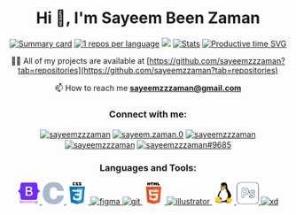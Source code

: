 <h1 align="center">Hi 👋, I'm Sayeem Been Zaman</h1>


<div align="center">

[![Summary card](https://raw.githubusercontent.com/sayeemzzaman/github-profile-summary-cards/master/profile-summary-card-output/dracula/0-profile-details.svg)](https://github.com/sayeemzzaman?tab=repositories)
[![1 repos per language](https://raw.githubusercontent.com/sayeemzzaman/github-profile-summary-cards/master/profile-summary-card-output/dracula/1-repos-per-language.svg)](https://github.com/sayeemzzaman?tab=repositories) [![](https://raw.githubusercontent.com/sayeemzzaman/github-profile-summary-cards/master/profile-summary-card-output/dracula/2-most-commit-language.svg)](https://github.com/sayeemzzaman?tab=repositories)
[![Stats](https://raw.githubusercontent.com/sayeemzzaman/github-profile-summary-cards/master/profile-summary-card-output/dracula/3-stats.svg)](https://github.com/sayeemzzaman?tab=repositories) [![Productive time SVG](https://raw.githubusercontent.com/sayeemzzaman/github-profile-summary-cards/master/profile-summary-card-output/dracula/4-productive-time.svg)](https://github.com/sayeemzzaman?tab=repositories)
  
</div>

<div align="center">
  
👨‍💻 All of my projects are available at [https://github.com/sayeemzzzaman?tab=repositories](https://github.com/sayeemzzaman?tab=repositories)

    
📫 How to reach me **sayeemzzzaman@gmail.com** 
  
</div>

<h3 align="center">Connect with me:</h3>
<p align="center">
<a href="https://linkedin.com/in/sayeemzzzaman" target="blank"><img align="center" src="https://raw.githubusercontent.com/rahuldkjain/github-profile-readme-generator/master/src/images/icons/Social/linked-in-alt.svg" alt="sayeemzzzaman" height="30" width="40" /></a>
<a href="https://fb.com/sayeem.zaman.0" target="blank"><img align="center" src="https://raw.githubusercontent.com/rahuldkjain/github-profile-readme-generator/master/src/images/icons/Social/facebook.svg" alt="sayeem.zaman.0" height="30" width="40" /></a>
<a href="https://instagram.com/sayeemzzzaman" target="blank"><img align="center" src="https://raw.githubusercontent.com/rahuldkjain/github-profile-readme-generator/master/src/images/icons/Social/instagram.svg" alt="sayeemzzzaman" height="30" width="40" /></a>
<a href="https://codeforces.com/profile/sayeemzzzaman" target="blank"><img align="center" src="https://cdn.jsdelivr.net/npm/simple-icons@3.0.1/icons/codeforces.svg" alt="sayeemzzzaman" height="30" width="40" /></a>
<a href="https://discord.gg/sayeemzzzaman#9685" target="blank"><img align="center" src="https://raw.githubusercontent.com/rahuldkjain/github-profile-readme-generator/master/src/images/icons/Social/discord.svg" alt="sayeemzzzaman#9685" height="30" width="40" /></a>
</p>

<h3 align="center">Languages and Tools:</h3>
<p align="center"> <a href="https://getbootstrap.com" target="_blank"> <img src="https://raw.githubusercontent.com/devicons/devicon/master/icons/bootstrap/bootstrap-plain-wordmark.svg" alt="bootstrap" width="40" height="40"/> </a> <a href="https://www.cprogramming.com/" target="_blank"> <img src="https://raw.githubusercontent.com/devicons/devicon/master/icons/c/c-original.svg" alt="c" width="40" height="40"/> </a> <a href="https://www.w3schools.com/css/" target="_blank"> <img src="https://raw.githubusercontent.com/devicons/devicon/master/icons/css3/css3-original-wordmark.svg" alt="css3" width="40" height="40"/> </a> <a href="https://www.figma.com/" target="_blank"> <img src="https://www.vectorlogo.zone/logos/figma/figma-icon.svg" alt="figma" width="40" height="40"/> </a> <a href="https://git-scm.com/" target="_blank"> <img src="https://www.vectorlogo.zone/logos/git-scm/git-scm-icon.svg" alt="git" width="40" height="40"/> </a> <a href="https://www.w3.org/html/" target="_blank"> <img src="https://raw.githubusercontent.com/devicons/devicon/master/icons/html5/html5-original-wordmark.svg" alt="html5" width="40" height="40"/> </a> <a href="https://www.adobe.com/in/products/illustrator.html" target="_blank"> <img src="https://www.vectorlogo.zone/logos/adobe_illustrator/adobe_illustrator-icon.svg" alt="illustrator" width="40" height="40"/> </a> <a href="https://www.linux.org/" target="_blank"> <img src="https://raw.githubusercontent.com/devicons/devicon/master/icons/linux/linux-original.svg" alt="linux" width="40" height="40"/> </a> <a href="https://www.photoshop.com/en" target="_blank"> <img src="https://raw.githubusercontent.com/devicons/devicon/master/icons/photoshop/photoshop-line.svg" alt="photoshop" width="40" height="40"/> </a> <a href="https://www.adobe.com/products/xd.html" target="_blank"> <img src="https://cdn.worldvectorlogo.com/logos/adobe-xd.svg" alt="xd" width="40" height="40"/> </a> </p>
